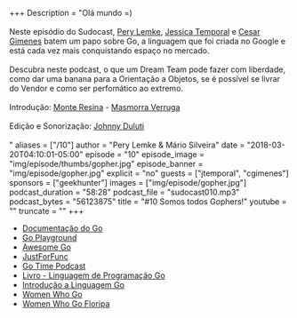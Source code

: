 +++
Description = "Olá mundo =)<br/><br/> Neste episódio do Sudocast, [Pery Lemke](https://www.twitter.com/perylemke), [Jessica Temporal](https://www.twitter.com/jesstemporal) e [Cesar Gimenes](https://twitter.com/crgimenes) batem um papo sobre Go, a linguagem que foi criada no Google e está cada vez mais conquistando espaço no mercado.<br/><br/> Descubra neste podcast, o que um Dream Team pode fazer com liberdade, como dar uma banana para a Orientação a Objetos, se é possível se livrar do Vendor e como ser perfomático ao extremo.<br/><br/> Introdução: [Monte Resina](https://www.facebook.com/monteresina/) - [Masmorra Verruga](https://www.youtube.com/watch?v=lpdzkD-HPBM)<br/><br/> Edição e Sonorização: [Johnny Duluti](https://www.youtube.com/ferraduravideo)<br/><br/>"
aliases = ["/10"]
author = "Pery Lemke & Mário Silveira"
date = "2018-03-20T04:10:01-05:00"
episode = "10"
episode_image = "img/episode/thumbs/gopher.jpg"
episode_banner = "img/episode/gopher.jpg"
explicit = "no"
guests = ["jtemporal", "cgimenes"]
sponsors = ["geekhunter"]
images = ["img/episode/gopher.jpg"]
podcast_duration = "58:28"
podcast_file = "sudocast010.mp3"
podcast_bytes = "56123875"
title = "#10 Somos todos Gophers!"
youtube = ""
truncate = ""
+++
* [Documentação do Go](http://www.golangbr.org/doc/)
* [Go Playground](http://www.golangbr.org/doc/)
* [Awesome Go](https://github.com/avelino/awesome-go)
* [JustForFunc](https://www.youtube.com/channel/UC_BzFbxG2za3bp5NRRRXJSw)
* [Go Time Podcast](https://changelog.com/gotime)
* [Livro - Linguagem de Programação Go](https://www.amazon.com.br/Linguagem-Programa%C3%A7%C3%A3o-Go-Alan-Donovan/dp/8575225464?tag=goog0ef-20&smid=A1ZZFT5FULY4LN&ascsubtag=4a05a173-0491-4061-b885-ccfae87d8033)
* [Introdução a Linguagem Go](https://novatec.com.br/livros/introducao-linguagem-go/)
* [Women Who Go](https://www.womenwhogo.org/)
* [Women Who Go Floripa](https://www.meetup.com/pt-BR/Women-Who-Go-Floripa/)
